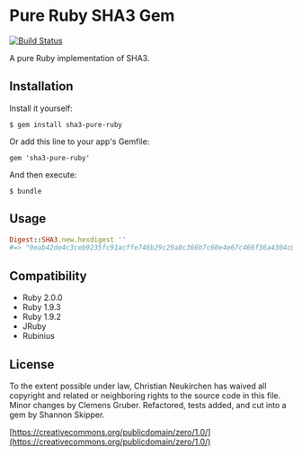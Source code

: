 # Pure Ruby SHA3 Gem
[![Build Status](https://travis-ci.org/havenwood/sha3-pure-ruby.png?branch=master)](https://travis-ci.org/havenwood/sha3-pure-ruby)

A pure Ruby implementation of SHA3.

## Installation

Install it yourself:

    $ gem install sha3-pure-ruby
    
Or add this line to your app's Gemfile:

    gem 'sha3-pure-ruby'

And then execute:

    $ bundle

## Usage

```ruby
Digest::SHA3.new.hexdigest ''
#=> "0eab42de4c3ceb9235fc91acffe746b29c29a8c366b7c60e4e67c466f36a4304c00fa9caf9d87976ba469bcbe06713b435f091ef2769fb160cdab33d3670680e"
```

## Compatibility

- Ruby 2.0.0
- Ruby 1.9.3
- Ruby 1.9.2
- JRuby
- Rubinius

## License

To the extent possible under law, Christian Neukirchen has waived all copyright and related or neighboring rights to the source code in this file.
Minor changes by Clemens Gruber.
Refactored, tests added, and cut into a gem by Shannon Skipper.

[https://creativecommons.org/publicdomain/zero/1.0/](https://creativecommons.org/publicdomain/zero/1.0/)
